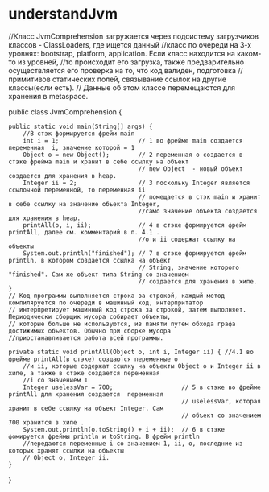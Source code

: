   # understandJvm
 //Класс JvmComprehension загружается через подсистему загрузчиков классов - ClassLoaders, где ищется данный
//класс по очереди на 3-х уровнях: bootstrap, platform, application. Если класс находится на каком-то из уровней,
//то происходит его загрузка, также предварительно осуществляется его проверка на то, что код валиден, подготовка
// примитивов статических полей, связывание ссылок на другие классы(если есть).
// Данные об этом классе перемещаются для хранения в metaspace.

public class JvmComprehension {

    public static void main(String[] args) {
        //В стэк формируется фрейм main
        int i = 1;                      // 1 во фрейме main создается переменная  i, значение которой = 1
        Object o = new Object();        // 2 переменная о создается в стэке фрейма main и хранит в себе ссылку на объект
                                        // new Object  - новый объект создается для хранения в heap.
        Integer ii = 2;                 // 3 поскольку Integer является ссылочной переменной, то переменная ii
                                        // помещается в стэк main и хранит в себе ссылку на значение объекта Integer,
                                        //само значение объекта создается для хранения в heap.
        printAll(o, i, ii);             // 4 в стэке формируется фрейм printAll, далее см. комментарий в п. 4.1 .
                                        //o и ii cодержат ссылку на объекты
        System.out.println("finished"); // 7 в стэке формируется фрейм println, в котором создается ссылка на объект
                                        // String, значение которого "finished". Сам же объект типа String со значением
                                        // создается для хранения в хипе.
    }
    // Код программы выполняется строка за строкой, каждый метод компиляруется по очереди в машинный код, интерпритатор
    // интерпретирует машинный код строка за строкой, затем выполняет. Периодически сборщик мусора собирает объекты,
    // которые больше не используются, из памяти путем обхода графа достижимых объектов. Обычно при сборке мусора
    //приостанавливается работа всей программы.

    private static void printAll(Object o, int i, Integer ii) { //4.1 во фрейме printAll(в стэке) создаются переменные o
        //и ii, которые содержат ссылку на объекты Object o и Integer ii в хипе, а также в стэке создается переменная
        //i со значением 1
        Integer uselessVar = 700;                   // 5 в стэке во фрейме printAll для хранения создается  переменная
                                                    // uselessVar, которая хранит в себе ссылку на объект Integer. Сам
                                                    // объект со значением 700 хранится в хипе .
        System.out.println(o.toString() + i + ii);  // 6 в стэке фомируется фреймы println и toString. В фрейм println
        //передаются переменные i со значением 1, ii, o, последние из которых хранят ссылки на объекты
        // Object o, Integer ii.
    }
}
